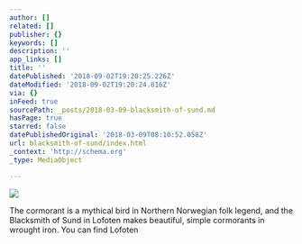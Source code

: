 ```yaml
---
author: []
related: []
publisher: {}
keywords: []
description: ''
app_links: []
title: ''
datePublished: '2018-09-02T19:20:25.226Z'
dateModified: '2018-09-02T19:20:24.816Z'
via: {}
inFeed: true
sourcePath: _posts/2018-03-09-blacksmith-of-sund.md
hasPage: true
starred: false
datePublishedOriginal: '2018-03-09T08:10:52.058Z'
url: blacksmith-of-sund/index.html
_context: 'http://schema.org'
_type: MediaObject

---
```

![](https://the-grid-user-content.s3-us-west-2.amazonaws.com/f1b18c23-e033-4701-973e-0428a268d092.png)

<article style=""><p>The cormorant is a mythical bird in Northern Norwegian folk legend, and the Blacksmith of Sund in Lofoten makes beautiful, simple cormorants in wrought iron. You can find Lofoten</p></article>